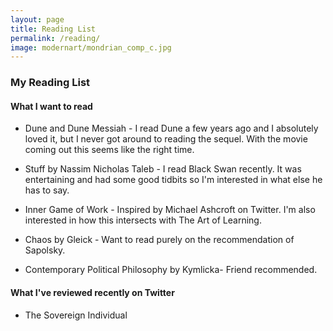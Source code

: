 ```yaml
---
layout: page
title: Reading List
permalink: /reading/
image: modernart/mondrian_comp_c.jpg
---
```


### My Reading List

#### What I want to read

* Dune and Dune Messiah - I read Dune a few years ago and I absolutely loved it, but I never got around to reading the sequel. With the movie coming out this seems like the right time.

* Stuff by Nassim Nicholas Taleb - I read Black Swan recently. It was entertaining and had some good tidbits so I'm interested in what else he has to say.

* Inner Game of Work - Inspired by Michael Ashcroft on Twitter. I'm also interested in how this intersects with The Art of Learning.

* Chaos by Gleick - Want to read purely on the recommendation of Sapolsky.

* Contemporary Political Philosophy by Kymlicka- Friend recommended.

#### What I've reviewed recently on Twitter

* The Sovereign Individual
